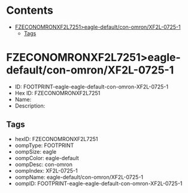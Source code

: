 



Contents
========

* [FZECONOMRONXF2L7251>eagle-default/con-omron/XF2L-0725-1](#fzeconomronxf2l7251eagle-defaultcon-omronxf2l-0725-1)
	* [Tags](#tags)

# FZECONOMRONXF2L7251>eagle-default/con-omron/XF2L-0725-1

- ID: FOOTPRINT-eagle-eagle-default-con-omron-XF2L-0725-1
- Hex ID: FZECONOMRONXF2L7251
- Name: 
- Description: 

## Tags

- hexID: FZECONOMRONXF2L7251
- oompType: FOOTPRINT
- oompSize: eagle
- oompColor: eagle-default
- oompDesc: con-omron
- oompIndex: XF2L-0725-1
- oompName: eagle-default/con-omron/XF2L-0725-1
- oompID: FOOTPRINT-eagle-eagle-default-con-omron-XF2L-0725-1

